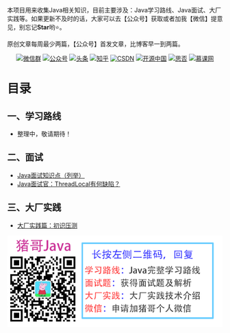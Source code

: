 本项目用来收集Java相关知识，目前主要涉及：Java学习路线、Java面试、大厂实践等。如果更新不及时的话，大家可以去【公众号】获取或者加我【微信】提意见，别忘记**Star**哟⭐️。

原创文章每周最少两篇，【公众号】首发文章，比博客早一到两篇。

<p align="center">
  <a href="#微信"><img src="https://img.shields.io/badge/weChat-%E5%AD%A6%E4%B9%A0%E7%BE%A4-green" alt="微信群"></a>
  <a href="#公众号"><img src="https://img.shields.io/badge/%E5%85%AC%E4%BC%97%E5%8F%B7-%E7%8C%AA%E5%93%A5Java-pink" alt="公众号"></a>
  <a href="https://www.toutiao.com/c/user/59146022071/#mid=1626359104672775"><img src="https://img.shields.io/badge/ByteDance-%E5%A4%B4%E6%9D%A1-red" alt="头条"></a>
  <a href="https://www.zhihu.com/people/pig66/posts"><img src="https://img.shields.io/badge/zhihu-%E7%9F%A5%E4%B9%8E-blue" alt="知乎"></a>
  <a href="https://pig66.blog.csdn.net"><img src="https://img.shields.io/badge/csdn-CSDN-orange" alt="CSDN"></a>
  <a href="https://my.oschina.net/pig66"><img src="https://img.shields.io/badge/oschina-%E5%BC%80%E6%BA%90%E4%B8%AD%E5%9B%BD-green" alt="开源中国"></a>
  <a href="https://segmentfault.com/u/pig66/articles"><img src="https://img.shields.io/badge/segmentfault-%E6%80%9D%E5%90%A6-darkgreen" alt="思否"></a>
  <a href="https://www.imooc.com/u/7810820/articles"><img src="https://img.shields.io/badge/mooc-%E6%85%95%E8%AF%BE%E7%BD%91-red" alt="慕课网"></a>
</p>

# 目录

## 一、学习路线
- 整理中，敬请期待！

## 二、面试
- [Java面试知识点（列举）](https://mp.weixin.qq.com/s/WVmcZeKiQIDoa6m1M2cSWA)
- [Java面试官：ThreadLocal有何缺陷？](https://mp.weixin.qq.com/s/NZUQNO3BmfdvY-6plmZ-qw)

## 三、大厂实践
- [大厂实践篇：初识压测](https://mp.weixin.qq.com/s/rIIoEM8cccW3PWmimUJmNQ)

![](https://github.com/pig6/Java/blob/main/articles/%E7%8C%AA%E5%93%A5Java-%E5%BA%95%E9%83%A8%E5%85%B3%E6%B3%A8.png)